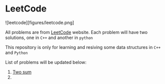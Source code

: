 # LeetCode

![leetcode][figures/leetcode.png]

All problems are from [LeetCode](https://leetcode.com/problemset/all/) website. Each problem will have two solutions, one in `C++` and another in `python`

This repository is only for learning and resiving some data structures in `C++` and `Python`

List of problems will be updated below:

1. [Two sum](https://leetcode.com/problems/two-sum/)
2. 
